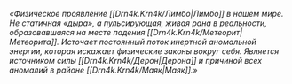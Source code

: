 _«Физическое проявление [[Drn4k.Krn4k/Лимбо|Лимбо]] в нашем мире. Не статичная «дыра», а пульсирующая, живая рана в реальности, образовавшаяся на месте падения [[Drn4k.Krn4k/Метеорит|Метеорита]]. Источает постоянный поток инертной аномальной энергии, которая искажает физические законы вокруг себя. Является источником силы [[Drn4k.Krn4k/Дерон|Дерона]] и причиной всех аномалий в районе [[Drn4k.Krn4k/Маяк|Маяк]].»_